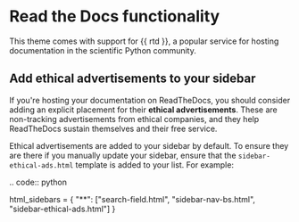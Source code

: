 # Read the Docs functionality

This theme comes with support for {{ rtd }}, a popular service for hosting documentation in the scientific Python community.

## Add ethical advertisements to your sidebar

If you're hosting your documentation on ReadTheDocs, you should consider
adding an explicit placement for their **ethical advertisements**. These are
non-tracking advertisements from ethical companies, and they help ReadTheDocs
sustain themselves and their free service.

Ethical advertisements are added to your sidebar by default. To ensure they are
there if you manually update your sidebar, ensure that the `sidebar-ethical-ads.html`
template is added to your list. For example:

.. code:: python

html_sidebars = {
"\*\*": ["search-field.html", "sidebar-nav-bs.html", "sidebar-ethical-ads.html"]
}
